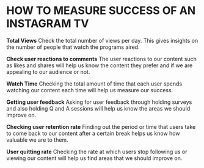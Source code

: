 # HOW TO MEASURE SUCCESS OF AN INSTAGRAM TV

**Total Views**
Check the total number of views per day. This gives insights on the number of people that watch the programs aired.

**Check user reactions to comments**
The user reactions to our content such as likes and shares will help us know the content they prefer and if we are appealing to our audience or not.

**Watch Time**
Checking the total amount of time that each user spends watching our content each time will help us measure our success.

**Getting user feedback**
Asking for user feedback through holding surveys and also holding Q and A sessions will help us know the areas we should improve on.

**Checking user retention rate**
Finding out the period or time that users take to come back to our content after a certain break helps us know how valuable we are to them.

**User quitting rate**
Checking the rate at which users stop following us or viewing our content will help us find areas that we should improve on.